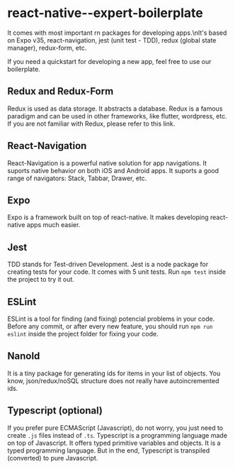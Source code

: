 # react-native--expert-boilerplate
It comes with most important rn packages for developing apps.\nIt's based on Expo v35, react-navigation, jest (unit test - TDD), redux (global state manager), redux-form, etc.

If you need a quickstart for developing a new app, feel free to use our boilerplate.

## Redux and Redux-Form
Redux is used as data storage. It abstracts a database. Redux is a famous paradigm and can be used in other frameworks, like flutter, wordpress, etc.
If you are not familiar with Redux, please refer to this link.

## React-Navigation 
React-Navigation is a powerful native solution for app navigations. It suports native behavior on both iOS and Android apps. It suports a good range of navigators: Stack, Tabbar, Drawer, etc.

## Expo 
Expo is a framework built on top of react-native. It makes developing react-native apps much easier. 

## Jest
TDD stands for Test-driven Development. Jest is a node package for creating tests for your code. It comes with 5 unit tests.
Run ```npm test``` inside the project to try it out.

## ESLint
ESLint is a tool for finding (and fixing) potencial problems in your code.
Before any commit, or after every new feature, you should run ```npm run eslint``` inside the project folder for fixing your code.

## NanoId
It is a tiny package for generating ids for items in your list of objects. You know, json/redux/noSQL structure does not really have autoincremented ids.

## Typescript (optional)
If you prefer pure ECMAScript (Javascript), do not worry, you just need to create ```.js``` files instead of ```.ts```.
Typescript is a programming language made on top of Javascript. It offers typed primitive variables and objects. It is a typed programming language.
But in the end, Typescript is transpiled (converted) to pure Javascript.
